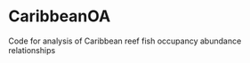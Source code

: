 CaribbeanOA
===========

Code for analysis of Caribbean reef fish occupancy abundance relationships
